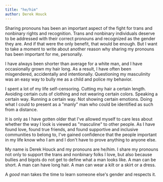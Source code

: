 ```yaml
---
title: "he/him"
author: Derek Houck
---
```


Sharing pronouns has been an important aspect of the fight for trans and nonbinary rights and recognition. Trans and nonbinary individuals deserve to be addressed with their correct pronouns and recognized as the gender they are. And if that were the only benefit, that would be enough. But I want to take a moment to write about another reason why sharing my pronouns has been important for me, personally.

I have always been shorter than average for a white man, and I have occasionally grown my hair long. As a result, I have often been misgendered, accidentally and intentionally. Questioning my masculinity was an easy way to bully me as a child and police my behavior.

I spent a lot of my life self-censoring. Cutting my hair a certain length. Avoiding certain cuts of clothing and not wearing certain colors. Speaking a certain way. Running a certain way. Not showing certain emotions. Doing what I could to present as a "manly" man who could be identified as such from a distance.

It is only as I have gotten older that I've allowed myself to care less about whether the way I look is viewed as "masculine" to other people. As I have found love, found true friends, and found supportive and inclusive communities to belong to, I've gained confidence that the people important in my life know who I am and I don't have to prove anything to anyone else.

My name is Derek Houck and my pronouns are he/him. I share my pronouns not only to support the trans and nonbinary folks I love, but also because bullies and bigots do not get to define what a man looks like. A man can be short. A man can have long hair. A man can wear a kilt or a skirt or a dress.

A _good_ man takes the time to learn someone else's gender and respects it.
